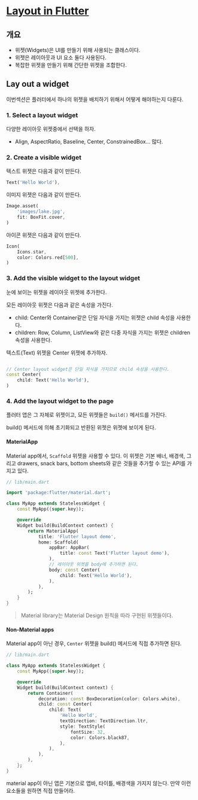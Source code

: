 # [Layout in Flutter](https://docs.flutter.dev/ui/layout)

## 개요
- 위젯(Widgets)은 UI를 만들기 위해 사용되는 클래스이다.
- 위젯은 레이아웃과 UI 요소 둘다 사용된다.
- 복잡한 위젯을 만들기 위해 간단한 위젯을 조합한다.

## Lay out a widget

이번섹션은 플러터에서 하나의 위젯을 배치하기 위해서 어떻게 해야하는지 다룬다.

### 1. Select a layout widget

다양한 레이아웃 위젯중에서 선택을 하자.

- Align, AspectRatio, Baseline, Center, ConstrainedBox... 많다.

### 2. Create a visible widget

텍스트 위젯은 다음과 같이 만든다.
```dart
Text('Hello World'),
```

이미지 위젯은 다음과 같이 만든다.

```dart
Image.asset(
    'images/lake.jpg',
    fit: BoxFit.cover,
)
```

아이콘 위젯은 다음과 같이 만든다.

```dart
Icon(
    Icons.star,
    color: Colors.red[500],
)
```

### 3. Add the visible widget to the layout widget

눈에 보이는 위젯을 레이아웃 위젯에 추가한다.

모든 레이아웃 위젯은 다음과 같은 속성을 가진다.

- child: Center와 Container같은 단일 자식을 가지는 위젯은 child 속성을 사용한다.
- children: Row, Column, ListView와 같은 다중 자식을 가지는 위젯은 children 속성을 사용한다.

텍스트(Text) 위젯을 Center 위젯에 추가하자.
```dart

// Center layout widget은 단일 자식을 가지므로 child 속성을 사용한다.
const Center(
    child: Text('Hello World'),
)
```

### 4. Add the layout widget to the page

플러터 앱은 그 자체로 위젯이고, 모든 위젯들은 `build()` 메서드를 가진다.

build() 메서드에 의해 초기화되고 반환된 위젯은 위젯에 보이게 된다.

#### MaterialApp

Material app에서, `Scaffold` 위젯을 사용할 수 있다. 이 위젯은 기본 배너, 배경색, 그리고 drawers, snack bars, bottom sheets와 같은 것들을 추가할 수 있는 API를 가지고 있다.

```dart
// lib/main.dart

import 'package:flutter/material.dart';

class MyApp extends StatelessWidget {
    const MyApp({super.key});

    @override
    Widget build(BuildContext context) {
        return MaterialApp(
            title: 'Flutter layout demo',
            home: Scaffold(
                appBar: AppBar(
                    title: const Text('Flutter layout demo'),
                ),
                // 레이아웃 위젯을 body에 추가하면 된다.
                body: const Center(
                    child: Text('Hello World'),
                ),
            ),
        );
    }
}
```

> Material library는 Material Design 원칙을 따라 구현된 위젯들이다. 

#### Non-Material apps

Material app이 아닌 경우, `Center` 위젯을 build() 메서드에 직접 추가하면 된다.

```dart
// lib/main.dart

class MyApp extends StatelessWidget {
    const MyApp({super.key});

    @override
    Widget build(BuildContext context) {
        return Container(
            decoration: const BoxDecoration(color: Colors.white),
            child: const Center(
                child: Text(
                    'Hello World',
                    textDirection: TextDirection.ltr,
                    style: TextStyle(
                        fontSize: 32,
                        color: Colors.black87,
                    ),
                ),
            ),
        ),
    };
}
```

material app이 아닌 앱은 기본으로 앱바, 타이틀, 배경색을 가지지 않는다.
만약 이런 요소들을 원하면 직접 만들어라.

